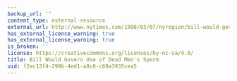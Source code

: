 ```yaml
---
backup_url: ''
content_type: external-resource
external_url: http://www.nytimes.com/1998/03/07/nyregion/bill-would-govern-use-of-dead-men-s-sperm.html
has_external_licence_warning: true
has_external_license_warning: true
is_broken: ''
license: https://creativecommons.org/licenses/by-nc-sa/4.0/
title: Bill Would Govern Use of Dead Men's Sperm
uid: f2ec13f4-299b-4ed1-a8c0-c69a3935cea5
---
```

